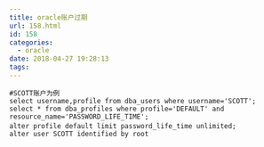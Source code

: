 ```yaml
---
title: oracle账户过期
url: 158.html
id: 158
categories:
  - oracle
date: 2018-04-27 19:28:13
tags:
---
```


    #SCOTT账户为例
    select username,profile from dba_users where username='SCOTT';
    select * from dba_profiles where profile='DEFAULT' and resource_name='PASSWORD_LIFE_TIME';
    alter profile default limit password_life_time unlimited;　
    alter user SCOTT identified by root